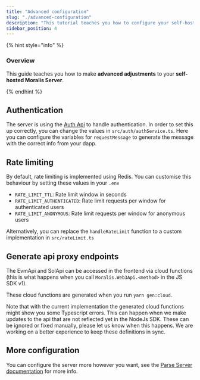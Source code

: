 ```yaml
---
title: "Advanced configuration"
slug: "./advanced-configuration"
description: "This tutorial teaches you how to configure your self-hosted Moralis Server."
sidebar_position: 4
---
```


{% hint style="info" %}

### Overview

This guide teaches you how to make **advanced adjustments** to your **self-hosted Moralis Server**.

{% endhint %}

## Authentication

The server is using the [Auth Api](https://docs.moralis.io/reference/auth-api-overview) to handle authentication. In order to set this up correctly, you can change the values in `src/auth/authService.ts`. Here you can configure the variables for `requestMessage` to generate the message with the correct info from your dapp.

## Rate limiting

By default, rate limiting is implemented using Redis. You can customise this behaviour by setting these values in your `.env`

- `RATE_LIMIT_TTL`: Rate limit window in seconds
- `RATE_LIMIT_AUTHENTICATED`: Rate limit requests per window for authenticated users
- `RATE_LIMIT_ANONYMOUS`: Rate limit requests per window for anonymous users

Alternatively, you can replace the `handleRateLimit` function to a custom implementation in `src/rateLimit.ts`

## Generate api proxy endpoints

The EvmApi and SolApi can be accessed in the frontend via cloud functions (this is what happens when you call `Moralis.Web3Api.<method>` in the JS SDK v1).

These cloud functions are generated when you run `yarn gen:cloud`.

Note that with the current implementation the generated cloud functions might show you some Typescript errors. This can happen when we make updates to the api that are not reflected yet in the NodeJs SDK. These can be ignored or fixed manually, please let us know when this happens. We are working on a better experience to keep these definitions in sync.

## More configuration

You can configure the server more however you want, see the [Parse Server documentation](https://docs.parseplatform.org/parse-server/guide/) for more info.
